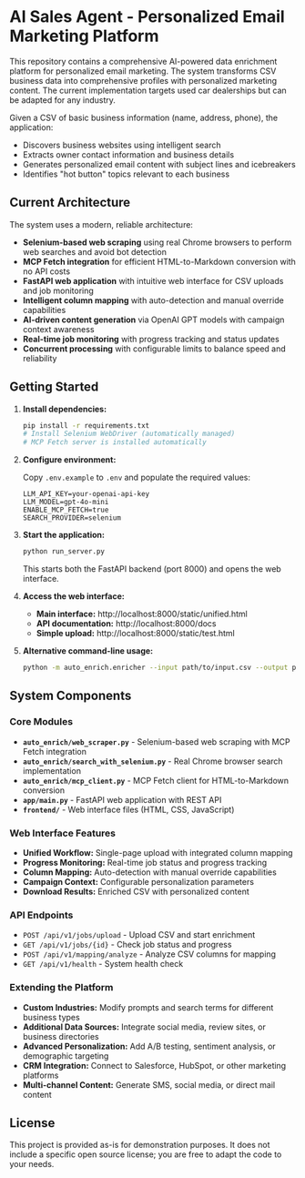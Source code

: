 # AI Sales Agent - Personalized Email Marketing Platform

This repository contains a comprehensive AI-powered data enrichment platform for personalized email marketing. The system transforms CSV business data into comprehensive profiles with personalized marketing content. The current implementation targets used car dealerships but can be adapted for any industry.

Given a CSV of basic business information (name, address, phone), the application:
- Discovers business websites using intelligent search
- Extracts owner contact information and business details
- Generates personalized email content with subject lines and icebreakers
- Identifies "hot button" topics relevant to each business

## Current Architecture

The system uses a modern, reliable architecture:

* **Selenium-based web scraping** using real Chrome browsers to perform web searches and avoid bot detection
* **MCP Fetch integration** for efficient HTML-to-Markdown conversion with no API costs
* **FastAPI web application** with intuitive web interface for CSV uploads and job monitoring
* **Intelligent column mapping** with auto-detection and manual override capabilities
* **AI-driven content generation** via OpenAI GPT models with campaign context awareness
* **Real-time job monitoring** with progress tracking and status updates
* **Concurrent processing** with configurable limits to balance speed and reliability

## Getting Started

1. **Install dependencies:**

   ```bash
   pip install -r requirements.txt
   # Install Selenium WebDriver (automatically managed)
   # MCP Fetch server is installed automatically
   ```

2. **Configure environment:**

   Copy `.env.example` to `.env` and populate the required values:
   ```env
   LLM_API_KEY=your-openai-api-key
   LLM_MODEL=gpt-4o-mini
   ENABLE_MCP_FETCH=true
   SEARCH_PROVIDER=selenium
   ```

3. **Start the application:**

   ```bash
   python run_server.py
   ```

   This starts both the FastAPI backend (port 8000) and opens the web interface.

4. **Access the web interface:**

   - **Main interface:** http://localhost:8000/static/unified.html
   - **API documentation:** http://localhost:8000/docs
   - **Simple upload:** http://localhost:8000/static/test.html

5. **Alternative command-line usage:**

   ```bash
   python -m auto_enrich.enricher --input path/to/input.csv --output path/to/output.csv
   ```

## System Components

### Core Modules

- **`auto_enrich/web_scraper.py`** - Selenium-based web scraping with MCP Fetch integration
- **`auto_enrich/search_with_selenium.py`** - Real Chrome browser search implementation
- **`auto_enrich/mcp_client.py`** - MCP Fetch client for HTML-to-Markdown conversion
- **`app/main.py`** - FastAPI web application with REST API
- **`frontend/`** - Web interface files (HTML, CSS, JavaScript)

### Web Interface Features

- **Unified Workflow:** Single-page upload with integrated column mapping
- **Progress Monitoring:** Real-time job status and progress tracking  
- **Column Mapping:** Auto-detection with manual override capabilities
- **Campaign Context:** Configurable personalization parameters
- **Download Results:** Enriched CSV with personalized content

### API Endpoints

- `POST /api/v1/jobs/upload` - Upload CSV and start enrichment
- `GET /api/v1/jobs/{id}` - Check job status and progress
- `POST /api/v1/mapping/analyze` - Analyze CSV columns for mapping
- `GET /api/v1/health` - System health check

### Extending the Platform

* **Custom Industries:** Modify prompts and search terms for different business types
* **Additional Data Sources:** Integrate social media, review sites, or business directories
* **Advanced Personalization:** Add A/B testing, sentiment analysis, or demographic targeting
* **CRM Integration:** Connect to Salesforce, HubSpot, or other marketing platforms
* **Multi-channel Content:** Generate SMS, social media, or direct mail content

## License

This project is provided as-is for demonstration purposes. It does not
include a specific open source license; you are free to adapt the
code to your needs.
